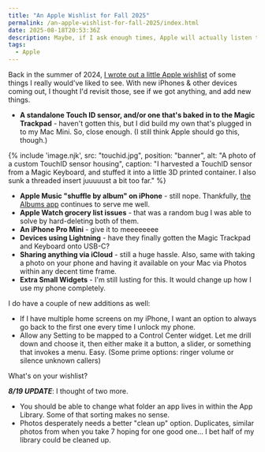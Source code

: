 ```yaml
---
title: "An Apple Wishlist for Fall 2025"
permalink: /an-apple-wishlist-for-fall-2025/index.html
date: 2025-08-18T20:53:36Z
description: Maybe, if I ask enough times, Apple will actually listen to me.
tags:
  - Apple
---
```


Back in the summer of 2024, [I wrote out a little Apple wishlist](/an-apple-wish-list/) of some things I really would've liked to see. With new iPhones & other devices coming out, I thought I'd revisit those, see if we got anything, and add new things.

- **A standalone Touch ID sensor, and/or one that's baked in to the Magic Trackpad** - haven't gotten this, but I did build my own that's plugged in to my Mac Mini. So, close enough. (I still think Apple should go this, though.)

{% include 'image.njk',
  src: "touchid.jpg",
  position: "banner",
  alt: "A photo of a custom TouchID sensor housing",
  caption: "I harvested a TouchID sensor from a Magic Keyboard, and stuffed it into a little 3D printed container. I also sunk a threaded insert juuuuust a bit too far."
%}

- **Apple Music "shuffle by album" on iPhone** - still nope. Thankfully, [the Albums app](https://apps.apple.com/us/app/albums-music-library-player/id1469948986) continues to serve me well.
- **Apple Watch grocery list issues** - that was a random bug I was able to solve by hard-deleting both of them.
- **An iPhone Pro Mini** - give it to meeeeeeee
- **Devices using Lightning** - have they finally gotten the Magic Trackpad and Keyboard onto USB-C?
- **Sharing anything via iCloud** - still a huge hassle. Also, same with taking a photo on your phone and having it available on your Mac via Photos within any decent time frame.
- **Extra Small Widgets** - I'm still lusting for this. It would change up how I use my phone completely.

I do have a couple of new additions as well:

- If I have multiple home screens on my iPhone, I want an option to always go back to the first one every time I unlock my phone.
- Allow any Setting to be mapped to a Control Center widget. Let me drill down and choose it, then either make it a button, a slider, or something that invokes a menu. Easy. (Some prime options: ringer volume or silence unknown callers)

What's on your wishlist?

***8/19 UPDATE***: I thought of two more.

- You should be able to change what folder an app lives in within the App Library. Some of that sorting makes no sense. 
- Photos desperately needs a better "clean up" option. Duplicates, similar photos from when you take 7 hoping for one good one... I bet half of my library could be cleaned up.
